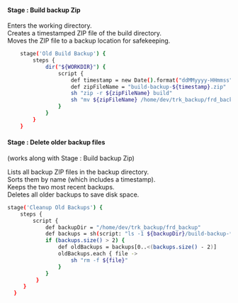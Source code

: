 #### Stage : Build backup Zip

Enters the working directory.  
Creates a timestamped ZIP file of the build directory.  
Moves the ZIP file to a backup location for safekeeping.

```sh
    stage('Old Build Backup') {
        steps {
            dir("${WORKDIR}") {
                script {
                    def timestamp = new Date().format("ddMMyyyy-HHmmss")
                    def zipFileName = "build-backup-${timestamp}.zip"
                    sh "zip -r ${zipFileName} build"
                    sh "mv ${zipFileName} /home/dev/trk_backup/frd_backup/"
                }
            }
        }
    }
```
#### Stage : Delete older backup files
(works along with Stage : Build backup Zip)

Lists all backup ZIP files in the backup directory.  
Sorts them by name (which includes a timestamp).  
Keeps the two most recent backups.  
Deletes all older backups to save disk space.

```sh
stage('Cleanup Old Backups') {
    steps {
        script {
            def backupDir = "/home/dev/trk_backup/frd_backup"
            def backups = sh(script: "ls -1 ${backupDir}/build-backup-*.zip | sort", returnStdout: true).trim().split("\n")
            if (backups.size() > 2) {
                def oldBackups = backups[0..<(backups.size() - 2)]
                oldBackups.each { file ->
                    sh "rm -f ${file}"
                }
            }
         }
     }
  }
```
